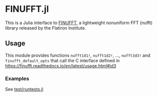 # FINUFFT.jl

This is a Julia interface to [FINUFFT](https://github.com/flatironinstitute/finufft), a lightweight nonuniform FFT (nufft) library released by the Flatiron Institute.

## Usage

This module provides functions `nufft1d1!`, `nufft1d2!`, ..., `nufft3d3!` and `finufft_default_opts` that call the C interface defined in <https://finufft.readthedocs.io/en/latest/usage.html#id3>

### Examples
See [test/runtests.jl](test/runtests.jl)
